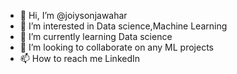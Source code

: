 - 👋 Hi, I’m @joiysonjawahar
- 👀 I’m interested in Data science,Machine Learning
- 🌱 I’m currently learning Data science
- 💞️ I’m looking to collaborate on any ML projects
- 📫 How to reach me LinkedIn

<!---
joiysonjawahar/joiysonjawahar is a ✨ special ✨ repository because its `README.md` (this file) appears on your GitHub profile.
You can click the Preview link to take a look at your changes.
--->
